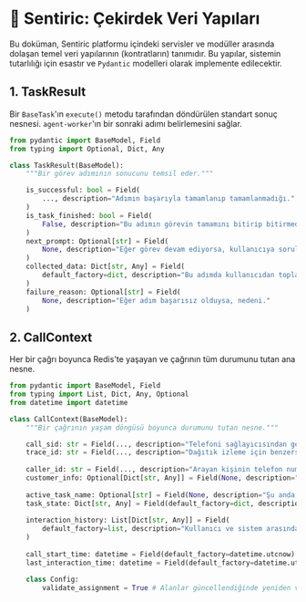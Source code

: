 # 🧬 Sentiric: Çekirdek Veri Yapıları

Bu doküman, Sentiric platformu içindeki servisler ve modüller arasında dolaşan temel veri yapılarının (kontratların) tanımıdır. Bu yapılar, sistemin tutarlılığı için esastır ve `Pydantic` modelleri olarak implemente edilecektir.

## 1. TaskResult

Bir `BaseTask`'ın `execute()` metodu tarafından döndürülen standart sonuç nesnesi. `agent-worker`'ın bir sonraki adımı belirlemesini sağlar.

```python
from pydantic import BaseModel, Field
from typing import Optional, Dict, Any

class TaskResult(BaseModel):
    """Bir görev adımının sonucunu temsil eder."""

    is_successful: bool = Field(
        ..., description="Adımın başarıyla tamamlanıp tamamlanmadığı."
    )
    is_task_finished: bool = Field(
        False, description="Bu adımın görevin tamamını bitirip bitirmediği."
    )
    next_prompt: Optional[str] = Field(
        None, description="Eğer görev devam ediyorsa, kullanıcıya sorulacak bir sonraki soru."
    )
    collected_data: Dict[str, Any] = Field(
        default_factory=dict, description="Bu adımda kullanıcıdan toplanan yapılandırılmış veri."
    )
    failure_reason: Optional[str] = Field(
        None, description="Eğer adım başarısız olduysa, nedeni."
    )
```

## 2. CallContext

Her bir çağrı boyunca Redis'te yaşayan ve çağrının tüm durumunu tutan ana nesne.

```python
from pydantic import BaseModel, Field
from typing import List, Dict, Any, Optional
from datetime import datetime

class CallContext(BaseModel):
    """Bir çağrının yaşam döngüsü boyunca durumunu tutan nesne."""

    call_sid: str = Field(..., description="Telefoni sağlayıcısından gelen benzersiz çağrı ID'si.")
    trace_id: str = Field(..., description="Dağıtık izleme için benzersiz trace ID.")
    
    caller_id: str = Field(..., description="Arayan kişinin telefon numarası.")
    customer_info: Optional[Dict[str, Any]] = Field(None, description="CRM'den çekilen müşteri bilgileri.")
    
    active_task_name: Optional[str] = Field(None, description="Şu anda aktif olan görevin adı.")
    task_state: Dict[str, Any] = Field(default_factory=dict, description="Aktif görevin kendi iç durumu.")
    
    interaction_history: List[Dict[str, Any]] = Field(
        default_factory=list, description="Kullanıcı ve sistem arasındaki diyalog geçmişi."
    )
    
    call_start_time: datetime = Field(default_factory=datetime.utcnow)
    last_interaction_time: datetime = Field(default_factory=datetime.utcnow)

    class Config:
        validate_assignment = True # Alanlar güncellendiğinde yeniden validasyon yapar.
```
